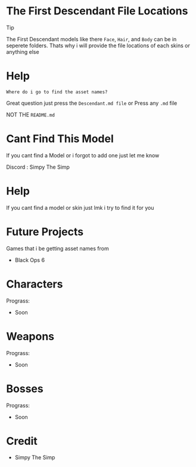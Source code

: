 # The First Descendant File Locations

> [!TIP]
> 
>  The First Descendant models like there `Face`, `Hair`, and `Body` can be in seperete folders. Thats why i will provide the file locations of each skins or anything else 

# Help
`Where do i go to find the asset names?`


Great question just press the `Descendant.md file` or Press any `.md` file 

NOT THE `README.md`


# Cant Find This Model
 If you cant find a Model or i forgot to add one just let me know  

 Discord : Simpy The Simp 

# Help
 If you cant find a model or skin just lmk i try to find it for you 

 

# Future Projects
Games that i be getting asset names from
  
 - Black Ops 6


# Characters
 Prograss:
- Soon


# Weapons
 Prograss:
- Soon


# Bosses 
 Prograss: 
 - Soon 




# Credit 
- Simpy The Simp 
